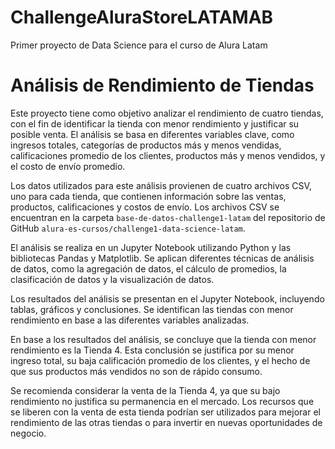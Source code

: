 # ChallengeAluraStoreLATAMAB
Primer proyecto de Data Science para el curso de Alura Latam

# Análisis de Rendimiento de Tiendas
Este proyecto tiene como objetivo analizar el rendimiento de cuatro tiendas, con el fin de identificar la tienda con menor rendimiento y justificar su posible venta. El análisis se basa en diferentes variables clave, como ingresos totales, categorías de productos más y menos vendidas, calificaciones promedio de los clientes, productos más y menos vendidos, y el costo de envío promedio.

Los datos utilizados para este análisis provienen de cuatro archivos CSV, uno para cada tienda, que contienen información sobre las ventas, productos, calificaciones y costos de envío. Los archivos CSV se encuentran en la carpeta `base-de-datos-challenge1-latam` del repositorio de GitHub `alura-es-cursos/challenge1-data-science-latam`.

El análisis se realiza en un Jupyter Notebook utilizando Python y las bibliotecas Pandas y Matplotlib. Se aplican diferentes técnicas de análisis de datos, como la agregación de datos, el cálculo de promedios, la clasificación de datos y la visualización de datos.

Los resultados del análisis se presentan en el Jupyter Notebook, incluyendo tablas, gráficos y conclusiones. Se identifican las tiendas con menor rendimiento en base a las diferentes variables analizadas.

En base a los resultados del análisis, se concluye que la tienda con menor rendimiento es la Tienda 4. Esta conclusión se justifica por su menor ingreso total, su baja calificación promedio de los clientes, y el hecho de que sus productos más vendidos no son de rápido consumo.

Se recomienda considerar la venta de la Tienda 4, ya que su bajo rendimiento no justifica su permanencia en el mercado. Los recursos que se liberen con la venta de esta tienda podrían ser utilizados para mejorar el rendimiento de las otras tiendas o para invertir en nuevas oportunidades de negocio.

